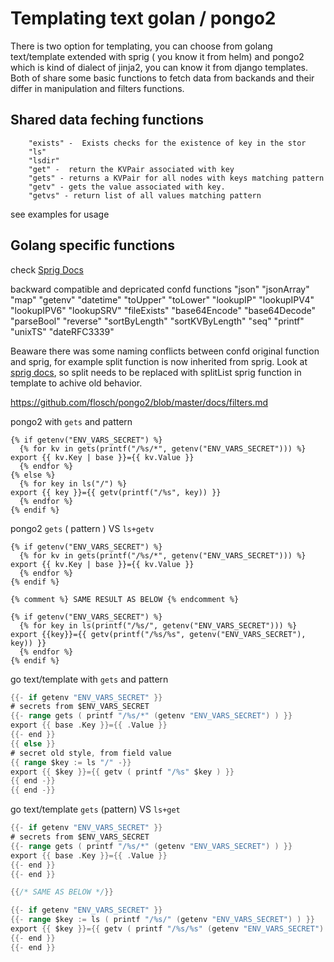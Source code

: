 
# Templating text golan / pongo2

There is two option for templating, you can choose from golang text/template extended with sprig ( you know it from helm) and pongo2 which is kind of dialect of jinja2, you can know it from django templates. Both of share some basic functions to fetch data from backands and their differ in manipulation and filters functions.

## Shared data feching functions

		"exists" -  Exists checks for the existence of key in the stor
		"ls"
		"lsdir"
		"get" -  return the KVPair associated with key
		"gets" - returns a KVPair for all nodes with keys matching pattern
		"getv" - gets the value associated with key.
		"getvs" - return list of all values matching pattern

see examples for usage

## Golang specific functions

check [Sprig Docs](http://masterminds.github.io/sprig/)

backward compatible and depricated confd functions
        "json"
        "jsonArray"
        "map"
        "getenv"
        "datetime"
        "toUpper"
        "toLower"
        "lookupIP"
        "lookupIPV4"
        "lookupIPV6"
        "lookupSRV"
        "fileExists"
        "base64Encode"
        "base64Decode"
        "parseBool"
        "reverse"
        "sortByLength"
        "sortKVByLength"
        "seq"
        "printf"
        "unixTS"
        "dateRFC3339"

Beaware there was some naming conflicts between confd original function and sprig, for example split function is now inherited from sprig. Look at [sprig docs](http://masterminds.github.io/sprig/string_slice.html#splitlist-and-split), so split needs to be replaced with splitList sprig function in template to achive old behavior.



https://github.com/flosch/pongo2/blob/master/docs/filters.md

pongo2 with `gets` and pattern
```jinja
{% if getenv("ENV_VARS_SECRET") %}
  {% for kv in gets(printf("/%s/*", getenv("ENV_VARS_SECRET"))) %}
export {{ kv.Key | base }}={{ kv.Value }}
  {% endfor %}
{% else %}
  {% for key in ls("/") %}
export {{ key }}={{ getv(printf("/%s", key)) }}
  {% endfor %}
{% endif %}
```

pongo2 `gets` ( pattern ) VS `ls+getv`
```jinja
{% if getenv("ENV_VARS_SECRET") %}
  {% for kv in gets(printf("/%s/*", getenv("ENV_VARS_SECRET"))) %}
export {{ kv.Key | base }}={{ kv.Value }}
  {% endfor %}
{% endif %}

{% comment %} SAME RESULT AS BELOW {% endcomment %}

{% if getenv("ENV_VARS_SECRET") %}
  {% for key in ls(printf("/%s/", getenv("ENV_VARS_SECRET"))) %}
export {{key}}={{ getv(printf("/%s/%s", getenv("ENV_VARS_SECRET"), key)) }}
  {% endfor %}
{% endif %}

```

go text/template with `gets` and pattern
```go
{{- if getenv "ENV_VARS_SECRET" }}
# secrets from $ENV_VARS_SECRET
{{- range gets ( printf "/%s/*" (getenv "ENV_VARS_SECRET") ) }}
export {{ base .Key }}={{ .Value }}
{{- end }}
{{ else }}
# secret old style, from field value
{{ range $key := ls "/" -}}
export {{ $key }}={{ getv ( printf "/%s" $key ) }}
{{ end -}}
{{ end -}}
```


go text/template `gets` (pattern) VS `ls+get`
```go
{{- if getenv "ENV_VARS_SECRET" }}
# secrets from $ENV_VARS_SECRET
{{- range gets ( printf "/%s/*" (getenv "ENV_VARS_SECRET") ) }}
export {{ base .Key }}={{ .Value }}
{{- end }}
{{- end }}

{{/* SAME AS BELOW */}}

{{- if getenv "ENV_VARS_SECRET" }}
{{- range $key := ls ( printf "/%s/" (getenv "ENV_VARS_SECRET") ) }}
export {{ $key }}={{ getv ( printf "/%s/%s" (getenv "ENV_VARS_SECRET") $key ) }}
{{- end }}
{{- end }}
```
